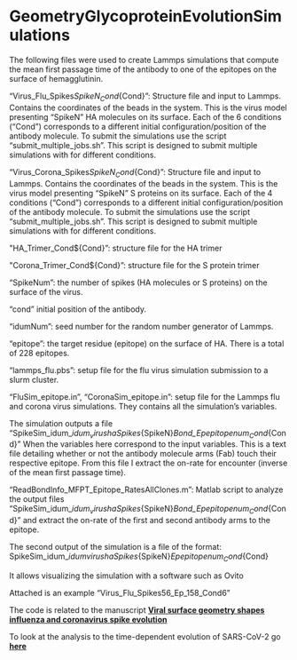# GeometryGlycoproteinEvolutionSimulations


The following files were used to create Lammps simulations that compute the mean first passage time of the antibody to one of the epitopes on the surface of hemagglutinin.

“Virus_Flu_Spikes${ SpikeN}_Cond${Cond}”: Structure file and input to Lammps. Contains the coordinates of the beads in the system. This is the virus model presenting “SpikeN” HA molecules on its surface. Each of the 6 conditions (“Cond”) corresponds to a different initial configuration/position of the antibody molecule.
To submit the simulations use the script “submit_multiple_jobs.sh”. This script is designed to submit multiple simulations with for different conditions.

“Virus_Corona_Spikes${SpikeN}_Cond${Cond}”: Structure file and input to Lammps. Contains the coordinates of the beads in the system. This is the virus model presenting “SpikeN” S proteins on its surface. Each of the 4 conditions (“Cond”) corresponds to a different initial configuration/position of the antibody molecule.
To submit the simulations use the script “submit_multiple_jobs.sh”. This script is designed to submit multiple simulations with for different conditions.

"HA_Trimer_Cond${Cond}”: structure file for the HA trimer

"Corona_Trimer_Cond${Cond}”: structure file for the S protein trimer

“SpikeNum”: the number of spikes (HA molecules or S proteins) on the surface of the virus.

“cond” initial position of the antibody.

“idumNum”: seed number for the random number generator of Lammps.

“epitope”: the target residue (epitope) on the surface of HA. There is a total of 228 epitopes.

“lammps_flu.pbs”: setup file for the flu virus simulation submission to a slurm cluster.

“FluSim_epitope.in”, “CoronaSim_epitope.in”: setup file for the Lammps flu and corona virus simulations. They contains all the simulation’s variables.

The simulation outputs a file “SpikeSim_idum_${idum}_virushaSpikes${SpikeN}_Bond_Ep_${epitopenum}_Cond${Cond}”
When the variables here correspond to the input variables. This is a text file detailing whether or not the antibody molecule arms (Fab) touch their respective epitope. From this file I extract the on-rate for encounter (inverse of the mean first passage time).

“ReadBondInfo_MFPT_Epitope_RatesAllClones.m”: Matlab script to analyze the output files “SpikeSim_idum_${idum}_virushaSpikes${SpikeN}_Bond_Ep_${epitopenum}_Cond${Cond}” and extract the on-rate of the first and second antibody arms to the epitope.

The second output of the simulation is a file of the format:
SpikeSim_idum_${idum}virushaSpikes${SpikeN}_Ep_${epitopenum}_Cond${Cond}

It allows visualizing the simulation with a software such as Ovito

Attached is an example “Virus_Flu_Spikes56_Ep_158_Cond6”


The code is related to the manuscript [**Viral surface geometry shapes influenza and coronavirus spike evolution**](https://www.biorxiv.org/content/10.1101/2020.10.20.347641v1)

To look at the analysis to the time-dependent evolution of SARS-CoV-2 go [**here**](https://amitaiassaf.github.io/SpikeGeometry/SARSCoV2EvoT.html)
